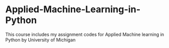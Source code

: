 # Applied-Machine-Learning-in-Python
This course includes my assignment codes for Applied Machine learning in Python by University of Michigan
